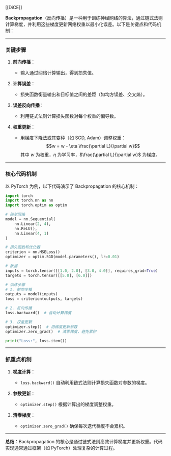 [[DiCE]]

**Backpropagation**（反向传播）是一种用于训练神经网络的算法，通过链式法则计算梯度，并利用这些梯度更新网络权重以最小化误差。以下是关键点和代码机制：

---

### **关键步骤**
1. **前向传播**：
   - 输入通过网络计算输出，得到损失值。

2. **计算误差**：
   - 损失函数衡量输出和目标值之间的差距（如均方误差、交叉熵）。

3. **误差反向传播**：
   - 利用链式法则计算损失函数对每个权重的偏导数。

4. **权重更新**：
   - 用梯度下降法或其变种（如 SGD, Adam）调整权重：
     $$w = w - \eta \frac{\partial L}{\partial w}$$
     其中 $w$ 为权重，$\eta$ 为学习率，$\frac{\partial L}{\partial w}$ 为梯度。

---

### **核心代码机制**
以 PyTorch 为例，以下代码演示了 Backpropagation 的核心机制：

```python
import torch
import torch.nn as nn
import torch.optim as optim

# 简单网络
model = nn.Sequential(
    nn.Linear(2, 4),
    nn.ReLU(),
    nn.Linear(4, 1)
)

# 损失函数和优化器
criterion = nn.MSELoss()
optimizer = optim.SGD(model.parameters(), lr=0.01)

# 数据
inputs = torch.tensor([[1.0, 2.0], [3.0, 4.0]], requires_grad=True)
targets = torch.tensor([[5.0], [6.0]])

# 训练步骤
# 1. 前向传播
outputs = model(inputs)
loss = criterion(outputs, targets)

# 2. 反向传播
loss.backward()  # 自动计算梯度

# 3. 权重更新
optimizer.step()  # 用梯度更新参数
optimizer.zero_grad()  # 清零梯度，避免累积

print("Loss:", loss.item())
```

---

### **抓重点机制**
1. **梯度计算**：
   - `loss.backward()` 自动利用链式法则计算损失函数对参数的梯度。

2. **参数更新**：
   - `optimizer.step()` 根据计算出的梯度调整权重。

3. **清零梯度**：
   - `optimizer.zero_grad()` 确保每次迭代梯度不会累积。

---

**总结**：Backpropagation 的核心是通过链式法则高效计算梯度并更新权重。代码实现通常通过框架（如 PyTorch）处理复杂的计算过程。
